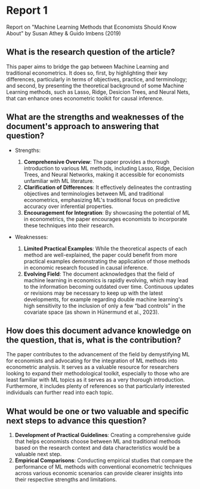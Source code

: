 # Report 1
Report on "Machine Learning Methods that Economists Should Know About" by Susan Athey & Guido Imbens (2019)

## What is the research question of the article?
This paper aims to bridge the gap between Machine Learning and traditional econometrics. It does so, first, by highlighting their key differences, particularly in terms of objectives, practice, and terminology; and second, by presenting the theoretical background of some Machine Learning methods, such as Lasso, Ridge, Desicion Trees, and Neural Nets, that can enhance ones econometric toolkit for causal inference.

## What are the strengths and weaknesses of the document's approach to answering that question?
- Strengths:
    1. **Comprehensive Overview**: The paper provides a thorough introduction to various ML methods, including Lasso, Ridge, Decision Trees, and Neural Networks, making it accessible for economists unfamiliar with ML literature.
    2. **Clarification of Differences**: It effectively delineates the contrasting objectives and terminologies between ML and traditional econometrics, emphasizing ML's traditional focus on predictive accuracy over inferential properties.
    3. **Encouragement for Integration**: By showcasing the potential of ML in econometrics, the paper encourages economists to incorporate these techniques into their research.

- Weaknesses:
    1. **Limited Practical Examples**: While the theoretical aspects of each method are well-explained, the paper could benefit from more practical examples demonstrating the application of those methods in economic research focused in causal inference.
    2. **Evolving Field**: The document acknowledges that the field of machine learning in economics is rapidly evolving, which may lead to the information becoming outdated over time.  Continuous updates or revisions may be necessary to keep up with the latest developments, for example regarding double machine learning's high sensitivity to the inclusion of only a few “bad controls” in the covariate space (as shown in Hünermund et al., 2023).

## How does this document advance knowledge on the question, that is, what is the contribution?
The paper contributes to the advancement of the field by demystifying ML for economists and advocating for the integration of ML methods into econometric analysis. It serves as a valuable resource for researchers looking to expand their methodological toolkit, especially to those who are least familiar with ML topics as it serves as a very thorough introduction. Furthermore, it includes plenty of references so that particularly interested individuals can further read into each topic.

## What would be one or two valuable and specific next steps to advance this question?
1. **Development of Practical Guidelines**: Creating a comprehensive guide that helps economists choose between ML and traditional methods based on the research context and data characteristics would be a valuable next step.
2. **Empirical Comparisons**: Conducting empirical studies that compare the performance of ML methods with conventional econometric techniques across various economic scenarios can provide clearer insights into their respective strengths and limitations.